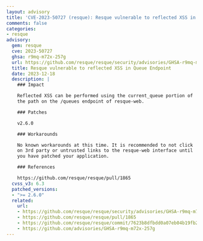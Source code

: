 ```yaml
---
layout: advisory
title: 'CVE-2023-50727 (resque): Resque vulnerable to reflected XSS in Queue Endpoint'
comments: false
categories:
- resque
advisory:
  gem: resque
  cve: 2023-50727
  ghsa: r9mq-m72x-257g
  url: https://github.com/resque/resque/security/advisories/GHSA-r9mq-m72x-257g
  title: Resque vulnerable to reflected XSS in Queue Endpoint
  date: 2023-12-18
  description: |
    ### Impact

    Reflected XSS can be performed using the current_queue portion of
    the path on the /queues endpoint of resque-web.

    ### Patches

    v2.6.0

    ### Workarounds

    No known workarounds at this time. It is recommended to not click
    on 3rd party or untrusted links to the resque-web interface until
    you have patched your application.

    ### References

    https://github.com/resque/resque/pull/1865
  cvss_v3: 6.3
  patched_versions:
  - ">= 2.6.0"
  related:
    url:
    - https://github.com/resque/resque/security/advisories/GHSA-r9mq-m72x-257g
    - https://github.com/resque/resque/pull/1865
    - https://github.com/resque/resque/commit/7623b8dfbdd0a07eb04b19fb25b16a8d6f087f9a
    - https://github.com/advisories/GHSA-r9mq-m72x-257g
---
```

